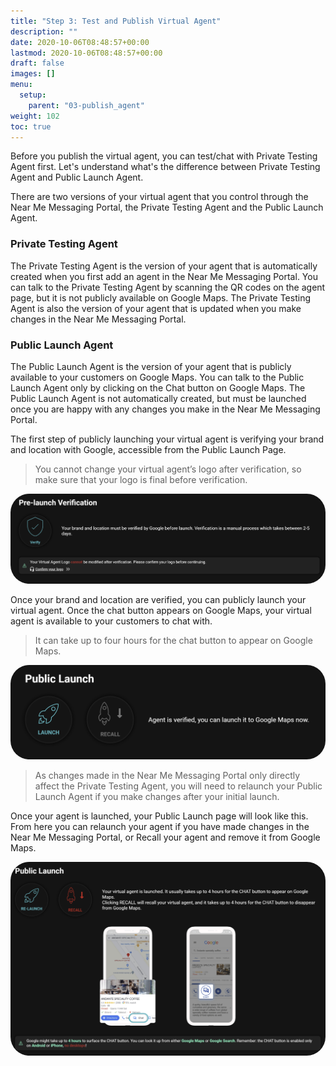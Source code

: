 ```yaml
---
title: "Step 3: Test and Publish Virtual Agent"
description: ""
date: 2020-10-06T08:48:57+00:00
lastmod: 2020-10-06T08:48:57+00:00
draft: false
images: []
menu:
  setup:
    parent: "03-publish_agent"
weight: 102
toc: true
---
```


Before you publish the virtual agent, you can test/chat with Private Testing Agent first. Let's understand what's the difference between Private Testing Agent and Public Launch Agent.


There are two versions of your virtual agent that you control through the Near Me Messaging Portal, the Private Testing Agent and the Public Launch Agent.


### Private Testing Agent


The Private Testing Agent is the version of your agent that is automatically created when you first add an agent in the Near Me Messaging Portal. You can talk to the Private Testing Agent by scanning the QR codes on the agent page, but it is not publicly available on Google Maps. The Private Testing Agent is also the version of your agent that is updated when you make changes in the Near Me Messaging Portal.

### Public Launch Agent

The Public Launch Agent is the version of your agent that is publicly available to your customers on Google Maps. You can talk to the Public Launch Agent only by clicking on the Chat button on Google Maps. The Public Launch Agent is not automatically created, but must be launched once you are happy with any changes you make in the Near Me Messaging Portal.

The first step of publicly launching your virtual agent is verifying your brand and location with Google, accessible from the Public Launch Page.

 > You cannot change your virtual agent’s logo after verification, so make sure that your logo is final before verification.


<a href="images/verification.png"><img src="images/verification.png" alt="Verification" style="max-width:100%; border-radius: 30px;"></a>


Once your brand and location are verified, you can publicly launch your virtual agent. Once the chat button appears on Google Maps, your virtual agent is available to your customers to chat with.

> It can take up to four hours for the chat button to appear on Google Maps. 

<a href="images/launch.png"><img src="images/launch.png" alt="Launch" style="max-width:100%; border-radius: 30px;"></a>

> As changes made in the Near Me Messaging Portal only directly affect the Private Testing Agent, you will need to relaunch your Public Launch Agent if you make changes after your initial launch.

Once your agent is launched, your Public Launch page will look like this. From here you can relaunch your agent if you have made changes in the Near Me Messaging Portal, or Recall your agent and remove it from Google Maps.

<a href="images/launched.png"><img src="images/launched.png" alt="Launched" style="max-width:100%; border-radius: 30px;"></a>
